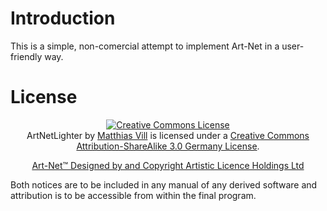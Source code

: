 Introduction
============

This is a simple, non-comercial attempt to implement Art-Net in a user-friendly way.

License
=======

<p style="text-align: center;">
<a rel="license" href="http://creativecommons.org/licenses/by-sa/3.0/de/"><img alt="Creative Commons License" style="border-width:0" src="http://i.creativecommons.org/l/by-sa/3.0/de/88x31.png" /></a><br /><span xmlns:dct="http://purl.org/dc/terms/" href="http://purl.org/dc/dcmitype/Software" property="dct:title" rel="dct:type">ArtNetLighter</span> by <a xmlns:cc="http://creativecommons.org/ns#" href="http://vom.tc/" property="cc:attributionName" rel="cc:attributionURL">Matthias Vill</a> is licensed under a <a rel="license" href="http://creativecommons.org/licenses/by-sa/3.0/de/">Creative Commons Attribution-ShareAlike 3.0 Germany License</a>.
</p>

<p style="text-align: center;">
<a href="http://www.artisticlicence.com/WebSiteMaster/User%20Guides/art-net.pdf" target="_blank">Art-Net™ Designed by and Copyright Artistic Licence Holdings Ltd</a>
</p>

<p>
Both notices are to be included in any manual of any derived software and attribution is to be accessible from within the final program.
</p>